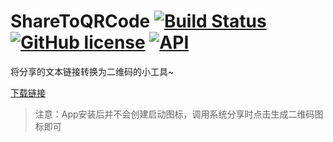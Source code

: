 # ShareToQRCode [![Build Status](https://travis-ci.org/ahjsrhj/ShareToQRCode.svg?branch=master)](https://travis-ci.org/ahjsrhj/ShareToQRCode) [![GitHub license](https://img.shields.io/badge/license-Apache%20License%202.0-blue.svg?style=flat)](http://www.apache.org/licenses/LICENSE-2.0) [![API](https://img.shields.io/badge/API-21%2B-brightgreen.svg?style=flat)](https://android-arsenal.com/api?level=21)
将分享的文本链接转换为二维码的小工具~

[下载链接](https://github.com/ahjsrhj/ShareToQRCode/releases/download/1.0/app-release.apk)

> 注意：App安装后并不会创建启动图标，调用系统分享时点击生成二维码图标即可

